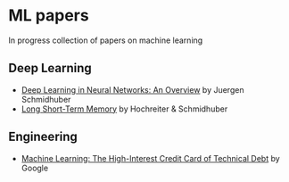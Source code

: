 # ML papers

In progress collection of papers on machine learning

## Deep Learning

- [Deep Learning in Neural Networks: An Overview](http://arxiv.org/pdf/1404.7828v4.pdf) by Juergen Schmidhuber
- [Long Short-Term Memory](http://deeplearning.cs.cmu.edu/pdfs/Hochreiter97_lstm.pdf) by Hochreiter & Schmidhuber


## Engineering

- [Machine Learning: The High-Interest Credit Card of Technical Debt](http://static.googleusercontent.com/media/research.google.com/en//pubs/archive/43146.pdf) by Google